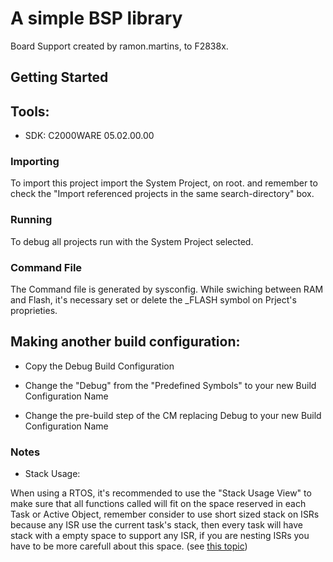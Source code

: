 # A simple BSP library 

Board Support created by ramon.martins, to F2838x.

## Getting Started

## Tools:

- SDK: C2000WARE 05.02.00.00

### Importing

To import this project import the System Project, on root. and remember to check the "Import referenced projects in the same search-directory" box.

### Running

To debug all projects run with the System Project selected.

### Command File

The Command file is generated by sysconfig.
While swiching between RAM and Flash, it's necessary
set or delete the _FLASH symbol on Prject's proprieties.


## Making another build configuration:

- Copy the Debug Build Configuration
- Change the "Debug" from the "Predefined Symbols" to your new Build Configuration Name

- Change the pre-build step of the CM replacing Debug to your new Build Configuration Name

### Notes

- Stack Usage:

When using a RTOS, it's recommended to use the "Stack Usage View" to make sure that all functions called will fit on the space reserved in each Task or Active Object, remember consider to use short sized stack on ISRs because any ISR use the current task's stack, then every task will have stack with a empty space to support any ISR, if you are nesting ISRs you have to be more carefull about this space. (see [this topic](https://e2e.ti.com/support/microcontrollers/c2000-microcontrollers-group/c2000/f/c2000-microcontrollers-forum/1319584/tms320f28388d-stack-memory-utilization-by-freertos-tasks))